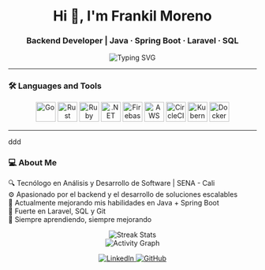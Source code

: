 <h1 align="center">Hi 👋, I'm Frankil Moreno</h1>
<h3 align="center">Backend Developer | Java · Spring Boot · Laravel · SQL</h3>

<p align="center">
  <img src="https://readme-typing-svg.herokuapp.com?center=true&vCenter=true&lines=Back-end+Developer;Java+%7C+Spring+Boot+%7C+Laravel;Clean+Code+%7C+Scalable+Solutions" alt="Typing SVG" />
</p>

---

### 🛠️ Languages and Tools

<p align="center">
  <img src="https://cdn.jsdelivr.net/gh/devicons/devicon/icons/go/go-original.svg" height="40" alt="Go" />
  <img src="https://cdn.jsdelivr.net/gh/devicons/devicon/icons/rust/rust-plain.svg" height="40" alt="Rust" />
  <img src="https://cdn.jsdelivr.net/gh/devicons/devicon/icons/ruby/ruby-original.svg" height="40" alt="Ruby" />
  <img src="https://cdn.jsdelivr.net/gh/devicons/devicon/icons/dot-net/dot-net-original.svg" height="40" alt=".NET" />
  <img src="https://cdn.jsdelivr.net/gh/devicons/devicon/icons/firebase/firebase-plain.svg" height="40" alt="Firebase" />
  <img src="https://cdn.jsdelivr.net/gh/devicons/devicon/icons/amazonwebservices/amazonwebservices-original.svg" height="40" alt="AWS" />
  <img src="https://cdn.jsdelivr.net/gh/devicons/devicon/icons/circleci/circleci-plain.svg" height="40" alt="CircleCI" />
  <img src="https://cdn.jsdelivr.net/gh/devicons/devicon/icons/kubernetes/kubernetes-plain.svg" height="40" alt="Kubernetes" />
  <img src="https://cdn.jsdelivr.net/gh/devicons/devicon/icons/docker/docker-original.svg" height="40" alt="Docker" />
</p>

---
ddd
### 💻 About Me


🔍 Tecnólogo en Análisis y Desarrollo de Software | SENA - Cali  
⚙️ Apasionado por el backend y el desarrollo de soluciones escalables  
📌 Actualmente mejorando mis habilidades en Java + Spring Boot  
🧠 Fuerte en Laravel, SQL y Git  
🌱 Siempre aprendiendo, siempre mejorando  

<p align="center"> <img src="https://github-readme-streak-stats.herokuapp.com?user=armando0405&theme=tokyonight&hide_border=true" alt="Streak Stats" /> <br> <img src="https://github-readme-activity-graph.cyclic.app/graph?username=armando0405&theme=tokyo-night" alt="Activity Graph"/> </p>
<p align="center"> <a href="https://www.linkedin.com/in/frankil-moreno/" target="_blank"> <img alt="LinkedIn" src="https://img.shields.io/badge/LinkedIn-0077B5?logo=linkedin&logoColor=white&style=for-the-badge" /> </a> <a href="https://github.com/armando0405" target="_blank"> <img alt="GitHub" src="https://img.shields.io/badge/GitHub-100000?logo=github&logoColor=white&style=for-the-badge" /> </a> </p>
